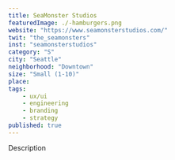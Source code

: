 ```yaml
---
title: SeaMonster Studios
featuredImage: ./-hamburgers.png
website: "https://www.seamonsterstudios.com/"
twit: "the_seamonsters"
inst: "seamonsterstudios"
category: "S"
city: "Seattle"
neighborhood: "Downtown"
size: "Small (1-10)"
place: 
tags:
    - ux/ui
    - engineering
    - branding
    - strategy
published: true
---
```


Description
